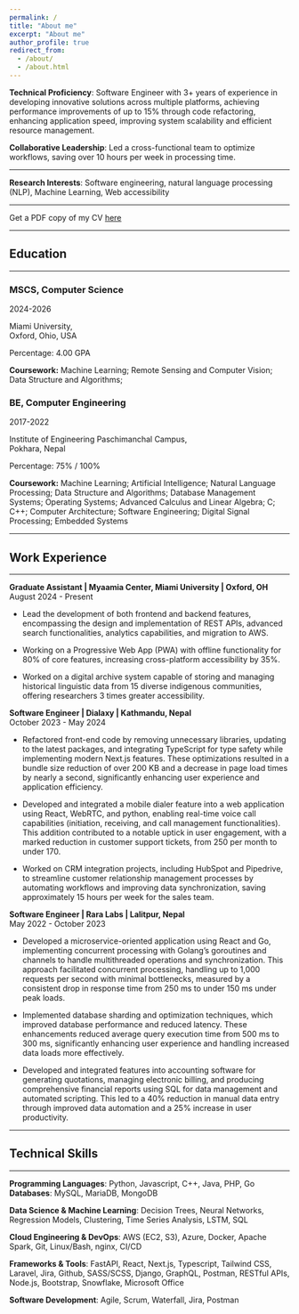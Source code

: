```yaml
---
permalink: /
title: "About me"
excerpt: "About me"
author_profile: true
redirect_from: 
  - /about/
  - /about.html
---
```


<!--
# Prakriti Adhikari
 -->

<!--
Graduate Research Assisstant, <br>
[Rochester Institute of Technology](https://www.rit.edu), New York
 -->
**Technical Proficiency**: Software Engineer with 3+ years of experience in developing innovative solutions across multiple platforms, achieving performance improvements of up to 15% through code refactoring, enhancing application speed, improving system scalability and efficient resource management.

**Collaborative Leadership**: Led a cross-functional team to optimize workflows, saving over 10 hours per week in processing time.

---

**Research Interests**: Software engineering, natural language processing (NLP), Machine Learning, Web accessibility

---

Get a PDF copy of my CV [here](/files/CV_PrakritiAdhikari_current.pdf)

---

## Education

---

### MSCS, Computer Science

2024-2026

Miami University, <br>
Oxford, Ohio, USA

Percentage: 4.00 GPA

**Coursework:** Machine Learning; Remote Sensing and Computer Vision; Data Structure and Algorithms;

### BE, Computer Engineering

2017-2022

Institute of Engineering Paschimanchal Campus, <br>
Pokhara, Nepal

Percentage: 75% / 100%

**Coursework:** Machine Learning; Artificial Intelligence; Natural Language Processing; Data Structure and Algorithms;
Database Management Systems; Operating Systems; Advanced Calculus and Linear Algebra; C; C++; Computer Architecture;
Software Engineering; Digital Signal Processing; Embedded Systems

---

## Work Experience

---
**Graduate Assistant | Myaamia Center, Miami University | Oxford, OH** <br>
August 2024 - Present

- Lead the development of both frontend and backend features, encompassing the design and implementation of REST APIs, advanced search functionalities, analytics capabilities, and migration to AWS.

- Working on a Progressive Web App (PWA) with offline functionality for 80% of core features, increasing cross-platform accessibility by 35%.

- Worked on a digital archive system capable of storing and managing historical linguistic data from 15 diverse indigenous communities, offering researchers 3 times greater accessibility.


**Software Engineer | Dialaxy | Kathmandu, Nepal** <br> 
October 2023 - May 2024

- Refactored front-end code by removing unnecessary libraries, updating to the latest packages, and integrating TypeScript for type safety while implementing modern Next.js features. These optimizations resulted in a bundle size reduction of over 200 KB and a decrease in page load times by nearly a second, significantly enhancing user experience and application efficiency.

- Developed and integrated a mobile dialer feature into a web application using React, WebRTC, and python, enabling real-time voice call capabilities (initiation, receiving, and call management functionalities). This addition contributed to a notable uptick in user engagement, with a marked reduction in customer support tickets, from 250 per month to under 170.

- Worked on CRM integration projects, including HubSpot and Pipedrive, to streamline customer relationship management processes by automating workflows and improving data synchronization, saving approximately 15 hours per week for the sales team.

**Software Engineer | Rara Labs | Lalitpur, Nepal** <br>
May 2022 - October 2023

- Developed a microservice-oriented application using React and Go, implementing concurrent processing with Golang’s goroutines and channels to handle multithreaded operations and synchronization. This approach facilitated concurrent processing, handling up to 1,000 requests per second with minimal bottlenecks, measured by a consistent drop in
response time from 250 ms to under 150 ms under peak loads.

- Implemented database sharding and optimization techniques, which improved database performance and reduced latency. These enhancements reduced average query execution time from 500 ms to 300 ms, significantly enhancing user experience and handling increased data loads more effectively.

- Developed and integrated features into accounting software for generating quotations, managing electronic billing, and producing comprehensive financial reports using SQL for data management and automated scripting. This led to a 40% reduction in manual data entry through improved data automation and a 25% increase in user productivity.


<!-- ---

## Technical Experience

---

### Projects

- [Nepali Spelling Checker]()<br>
Nepali Spelling Checker, detects and corrects misspelled words in the Nepali Language, especially in the health
domain. Spell checker basically involves two steps. At first, the word that needs to be corrected is detected based
on context. The context of the sentence to be corrected is determined by using the sequence-2-sequence model
based on GRU neural network architecture. And secondly, the list of candidate words for correction is generated
using the Levenshtein edit distance algorithm among which the best word is selected as the correct word for
replacement with the erroneous word.

- [Urban Heat Island Detection]()<br>
This project focuses on identifying and analyzing Urban Heat Islands (UHIs), areas within cities that experience significantly higher temperatures due to human activities and urbanization. By utilizing remote sensing technology and geographic information systems (GIS), we map temperature discrepancies across urban landscapes. This data helps inform urban planning and mitigation strategies to enhance city livability by addressing the heat disparities that affect urban environments.

- [Universal Accessibility Layer For Data Visualizations]()<br>
This project introduces a Universal Accessibility Layer for Data Visualizations, designed to make data interpretation inclusive for all users, including those with disabilities. The layer integrates with existing visualization tools to enhance features such as screen reader support, alternative text, and keyboard navigation, ensuring that data visualizations are accessible and engaging for everyone. 
[Sarangi: Nepali lyrics emotions extraction (NLP)](https://github.com/ayushkumarshah/sarangi)<br>
A framework that categorizes songs written in the Devanagari script into four emotions using Naive Bayes. -->

---

## Technical Skills

---
**Programming Languages**: Python, Javascript, C++, Java, PHP, Go
**Databases**: MySQL, MariaDB, MongoDB

**Data Science & Machine Learning**: Decision Trees, Neural Networks, Regression Models, Clustering, Time Series
Analysis, LSTM, SQL

**Cloud Engineering & DevOps**: AWS (EC2, S3), Azure, Docker, Apache Spark, Git, Linux/Bash, nginx, CI/CD

**Frameworks & Tools**: FastAPI, React, Next.js, Typescript, Tailwind CSS, Laravel, Jira, Github, SASS/SCSS, Django, GraphQL, Postman, RESTful APIs, Node.js, Bootstrap, Snowflake, Microsoft Office

**Software Development**: Agile, Scrum, Waterfall, Jira, Postman

